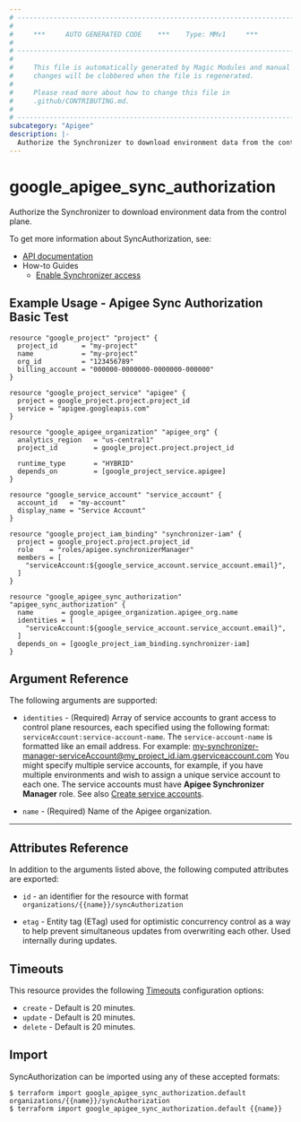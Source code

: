 ```yaml
---
# ----------------------------------------------------------------------------
#
#     ***     AUTO GENERATED CODE    ***    Type: MMv1     ***
#
# ----------------------------------------------------------------------------
#
#     This file is automatically generated by Magic Modules and manual
#     changes will be clobbered when the file is regenerated.
#
#     Please read more about how to change this file in
#     .github/CONTRIBUTING.md.
#
# ----------------------------------------------------------------------------
subcategory: "Apigee"
description: |-
  Authorize the Synchronizer to download environment data from the control plane.
---
```


# google\_apigee\_sync\_authorization

Authorize the Synchronizer to download environment data from the control plane.


To get more information about SyncAuthorization, see:

* [API documentation](https://cloud.google.com/apigee/docs/reference/apis/apigee/rest/v1/organizations#getsyncauthorization)
* How-to Guides
    * [Enable Synchronizer access](https://cloud.google.com/apigee/docs/hybrid/v1.8/synchronizer-access#enable-synchronizer-access)

## Example Usage - Apigee Sync Authorization Basic Test


```hcl
resource "google_project" "project" {
  project_id      = "my-project"
  name            = "my-project"
  org_id          = "123456789"
  billing_account = "000000-0000000-0000000-000000"
}

resource "google_project_service" "apigee" {
  project = google_project.project.project_id
  service = "apigee.googleapis.com"
}

resource "google_apigee_organization" "apigee_org" {
  analytics_region   = "us-central1"
  project_id         = google_project.project.project_id

  runtime_type       = "HYBRID"
  depends_on         = [google_project_service.apigee]
}

resource "google_service_account" "service_account" {
  account_id   = "my-account"
  display_name = "Service Account"
}

resource "google_project_iam_binding" "synchronizer-iam" {
  project = google_project.project.project_id
  role    = "roles/apigee.synchronizerManager"
  members = [
    "serviceAccount:${google_service_account.service_account.email}",
  ]
}

resource "google_apigee_sync_authorization" "apigee_sync_authorization" {
  name       = google_apigee_organization.apigee_org.name
  identities = [
    "serviceAccount:${google_service_account.service_account.email}",
  ]
  depends_on = [google_project_iam_binding.synchronizer-iam]
}
```

## Argument Reference

The following arguments are supported:


* `identities` -
  (Required)
  Array of service accounts to grant access to control plane resources, each specified using the following format: `serviceAccount:service-account-name`.
  The `service-account-name` is formatted like an email address. For example: my-synchronizer-manager-serviceAccount@my_project_id.iam.gserviceaccount.com
  You might specify multiple service accounts, for example, if you have multiple environments and wish to assign a unique service account to each one.
  The service accounts must have **Apigee Synchronizer Manager** role. See also [Create service accounts](https://cloud.google.com/apigee/docs/hybrid/v1.8/sa-about#create-the-service-accounts).

* `name` -
  (Required)
  Name of the Apigee organization.


- - -



## Attributes Reference

In addition to the arguments listed above, the following computed attributes are exported:

* `id` - an identifier for the resource with format `organizations/{{name}}/syncAuthorization`

* `etag` -
  Entity tag (ETag) used for optimistic concurrency control as a way to help prevent simultaneous updates from overwriting each other.
  Used internally during updates.


## Timeouts

This resource provides the following
[Timeouts](https://developer.hashicorp.com/terraform/plugin/sdkv2/resources/retries-and-customizable-timeouts) configuration options:

- `create` - Default is 20 minutes.
- `update` - Default is 20 minutes.
- `delete` - Default is 20 minutes.

## Import


SyncAuthorization can be imported using any of these accepted formats:

```
$ terraform import google_apigee_sync_authorization.default organizations/{{name}}/syncAuthorization
$ terraform import google_apigee_sync_authorization.default {{name}}
```
